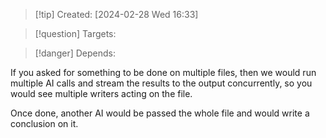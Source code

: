 
>[!tip] Created: [2024-02-28 Wed 16:33]

>[!question] Targets: 

>[!danger] Depends: 

If you asked for something to be done on multiple files, then we would run multiple AI calls and stream the results to the output concurrently, so you would see multiple writers acting on the file.

Once done, another AI would be passed the whole file and would write a conclusion on it.